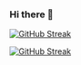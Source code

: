 ### Hi there 👋

[![GitHub Streak](https://streak-stats.demolab.com?user=sifat-99&theme=midnight-purple&card_width=800)](https://git.io/streak-stats)


<p aligh="center">
  <a  href="https://git.io/streak-stats"><img src="https://streak-stats.demolab.com?user=sifat-99&theme=midnight-purple&card_width=700" alt="GitHub Streak" /></a>
</p>


<!--
**sifat-99/sifat-99** is a ✨ _special_ ✨ repository because its `README.md` (this file) appears on your GitHub profile.

Here are some ideas to get you started:

- 🔭 I’m currently working on ...
- 🌱 I’m currently learning ...
- 👯 I’m looking to collaborate on ...
- 🤔 I’m looking for help with ...
- 💬 Ask me about ...
- 📫 How to reach me: ...
- 😄 Pronouns: ...
- ⚡ Fun fact: ...
-->
